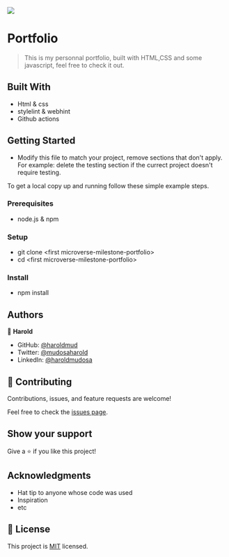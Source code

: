 ![](https://img.shields.io/badge/Microverse-blueviolet)

# Portfolio

> This is my personnal portfolio, built with HTML,CSS and some javascript, feel free to check it out.

## Built With

- Html & css
- stylelint & webhint
- Github actions

<!-- ## Live Demo (if available) -->

<!-- [Live Demo Link](https://livedemo.com) -->

## Getting Started

- Modify this file to match your project, remove sections that don't apply. For example: delete the testing section if the currect project doesn't require testing.

To get a local copy up and running follow these simple example steps.

### Prerequisites

- node.js & npm

### Setup

- git clone \<first microverse-milestone-portfolio>
- cd \<first microverse-milestone-portfolio>

### Install

- npm install

<!-- ### Usage -->

<!-- ### Run tests -->

<!-- ### Deployment -->

## Authors

👤 **Harold**

- GitHub: [@haroldmud](https://hargithub.com/haroldmud)
- Twitter: [@mudosaharold](https://twitter.com/MudosaHarold)
- LinkedIn: [@haroldmudosa](https://www.linkedin.com/in/harold-mudosa-40124021b/)

<!-- 👤 **Author2**

- GitHub: [@githubhandle](https://github.com/githubhandle)
- Twitter: [@twitterhandle](https://twitter.com/twitterhandle)
- LinkedIn: [LinkedIn](https://linkedin.com/in/linkedinhandle) -->

## 🤝 Contributing

Contributions, issues, and feature requests are welcome!

Feel free to check the [issues page](../../issues/).

## Show your support

Give a ⭐️ if you like this project!

## Acknowledgments

- Hat tip to anyone whose code was used
- Inspiration
- etc

## 📝 License

This project is [MIT](./MIT.md) licensed.
